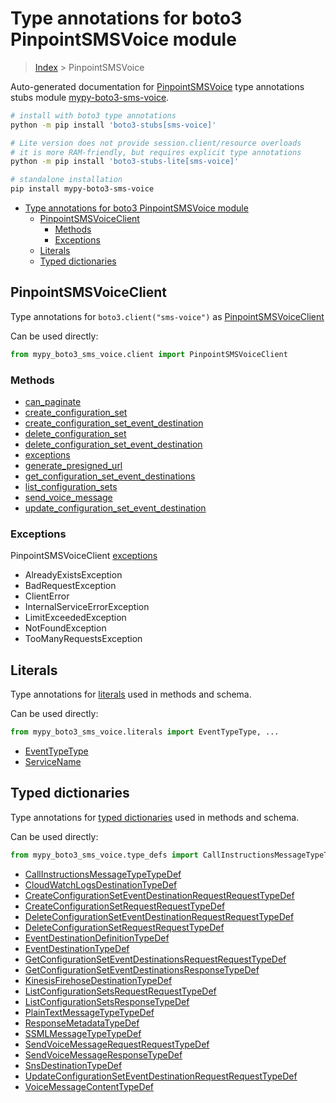 <a id="type-annotations-for-boto3-pinpointsmsvoice-module"></a>

# Type annotations for boto3 PinpointSMSVoice module

> [Index](..) > PinpointSMSVoice

Auto-generated documentation for
[PinpointSMSVoice](https://boto3.amazonaws.com/v1/documentation/api/latest/reference/services/sms-voice.html#PinpointSMSVoice)
type annotations stubs module
[mypy-boto3-sms-voice](https://pypi.org/project/mypy-boto3-sms-voice/).

```bash
# install with boto3 type annotations
python -m pip install 'boto3-stubs[sms-voice]'

# Lite version does not provide session.client/resource overloads
# it is more RAM-friendly, but requires explicit type annotations
python -m pip install 'boto3-stubs-lite[sms-voice]'

# standalone installation
pip install mypy-boto3-sms-voice
```

- [Type annotations for boto3 PinpointSMSVoice module](#type-annotations-for-boto3-pinpointsmsvoice-module)
  - [PinpointSMSVoiceClient](#pinpointsmsvoiceclient)
    - [Methods](#methods)
    - [Exceptions](#exceptions)
  - [Literals](#literals)
  - [Typed dictionaries](#typed-dictionaries)

<a id="pinpointsmsvoiceclient"></a>

## PinpointSMSVoiceClient

Type annotations for `boto3.client("sms-voice")` as
[PinpointSMSVoiceClient](./client.md)

Can be used directly:

```python
from mypy_boto3_sms_voice.client import PinpointSMSVoiceClient
```

<a id="methods"></a>

### Methods

- [can_paginate](./client.md#can_paginate)
- [create_configuration_set](./client.md#create_configuration_set)
- [create_configuration_set_event_destination](./client.md#create_configuration_set_event_destination)
- [delete_configuration_set](./client.md#delete_configuration_set)
- [delete_configuration_set_event_destination](./client.md#delete_configuration_set_event_destination)
- [exceptions](./client.md#exceptions)
- [generate_presigned_url](./client.md#generate_presigned_url)
- [get_configuration_set_event_destinations](./client.md#get_configuration_set_event_destinations)
- [list_configuration_sets](./client.md#list_configuration_sets)
- [send_voice_message](./client.md#send_voice_message)
- [update_configuration_set_event_destination](./client.md#update_configuration_set_event_destination)

<a id="exceptions"></a>

### Exceptions

PinpointSMSVoiceClient [exceptions](./client.md#exceptions)

- AlreadyExistsException
- BadRequestException
- ClientError
- InternalServiceErrorException
- LimitExceededException
- NotFoundException
- TooManyRequestsException

<a id="literals"></a>

## Literals

Type annotations for [literals](./literals.md) used in methods and schema.

Can be used directly:

```python
from mypy_boto3_sms_voice.literals import EventTypeType, ...
```

- [EventTypeType](./literals.md#eventtypetype)
- [ServiceName](./literals.md#servicename)

<a id="typed-dictionaries"></a>

## Typed dictionaries

Type annotations for [typed dictionaries](./type_defs.md) used in methods and
schema.

Can be used directly:

```python
from mypy_boto3_sms_voice.type_defs import CallInstructionsMessageTypeTypeDef, ...
```

- [CallInstructionsMessageTypeTypeDef](./type_defs.md#callinstructionsmessagetypetypedef)
- [CloudWatchLogsDestinationTypeDef](./type_defs.md#cloudwatchlogsdestinationtypedef)
- [CreateConfigurationSetEventDestinationRequestRequestTypeDef](./type_defs.md#createconfigurationseteventdestinationrequestrequesttypedef)
- [CreateConfigurationSetRequestRequestTypeDef](./type_defs.md#createconfigurationsetrequestrequesttypedef)
- [DeleteConfigurationSetEventDestinationRequestRequestTypeDef](./type_defs.md#deleteconfigurationseteventdestinationrequestrequesttypedef)
- [DeleteConfigurationSetRequestRequestTypeDef](./type_defs.md#deleteconfigurationsetrequestrequesttypedef)
- [EventDestinationDefinitionTypeDef](./type_defs.md#eventdestinationdefinitiontypedef)
- [EventDestinationTypeDef](./type_defs.md#eventdestinationtypedef)
- [GetConfigurationSetEventDestinationsRequestRequestTypeDef](./type_defs.md#getconfigurationseteventdestinationsrequestrequesttypedef)
- [GetConfigurationSetEventDestinationsResponseTypeDef](./type_defs.md#getconfigurationseteventdestinationsresponsetypedef)
- [KinesisFirehoseDestinationTypeDef](./type_defs.md#kinesisfirehosedestinationtypedef)
- [ListConfigurationSetsRequestRequestTypeDef](./type_defs.md#listconfigurationsetsrequestrequesttypedef)
- [ListConfigurationSetsResponseTypeDef](./type_defs.md#listconfigurationsetsresponsetypedef)
- [PlainTextMessageTypeTypeDef](./type_defs.md#plaintextmessagetypetypedef)
- [ResponseMetadataTypeDef](./type_defs.md#responsemetadatatypedef)
- [SSMLMessageTypeTypeDef](./type_defs.md#ssmlmessagetypetypedef)
- [SendVoiceMessageRequestRequestTypeDef](./type_defs.md#sendvoicemessagerequestrequesttypedef)
- [SendVoiceMessageResponseTypeDef](./type_defs.md#sendvoicemessageresponsetypedef)
- [SnsDestinationTypeDef](./type_defs.md#snsdestinationtypedef)
- [UpdateConfigurationSetEventDestinationRequestRequestTypeDef](./type_defs.md#updateconfigurationseteventdestinationrequestrequesttypedef)
- [VoiceMessageContentTypeDef](./type_defs.md#voicemessagecontenttypedef)

